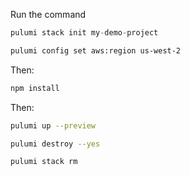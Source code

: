 Run the command

```ts
pulumi stack init my-demo-project
```

```bash
pulumi config set aws:region us-west-2
```

Then:

```bash
npm install
```

Then:

```bash
pulumi up --preview
```

```bash
pulumi destroy --yes
```

```bash
pulumi stack rm
```
